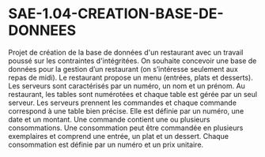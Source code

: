 # SAE-1.04-CREATION-BASE-DE-DONNEES
Projet de création de la base de données d'un restaurant avec un travail poussé sur les contraintes d'intégritées.
On souhaite concevoir une base de données pour la gestion d’un restaurant (on
s’intéresse seulement aux repas de midi). Le restaurant propose un menu (entrées,
plats et desserts). Les serveurs sont caractérisés par un numéro, un nom et un
prénom. Au restaurant, les tables sont numérotées et chaque table est gérée par un
seul serveur. Les serveurs prennent les commandes et chaque commande
correspond à une table bien précise. Elle est définie par un numéro, une date et un
montant. Une commande contient une ou plusieurs consommations. Une
consommation peut être commandée en plusieurs exemplaires et comprend une
entrée, un plat et un dessert. Chaque consommation est définie par un numéro et un
prix unitaire.
